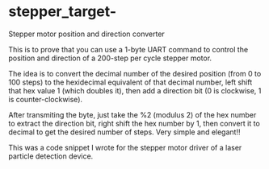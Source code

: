 # stepper_target-
Stepper motor position and direction converter

This is to prove that you can use a 1-byte UART command to control the position and direction of a 200-step per cycle stepper motor.

The idea is to convert the decimal number of the desired position (from 0 to 100 steps) to the hexidecimal equivalent of that decimal number, left shift that hex value 1 (which doubles it), then add a direction bit (0 is clockwise, 1 is counter-clockwise).

After transmiting the byte, just take the %2 (modulus 2) of the hex number to extract the direction bit, right shift the hex number by 1, then convert it to decimal to get the desired number of steps. Very simple and elegant!!

This was a code snippet I wrote for the stepper motor driver of a laser particle detection device.
